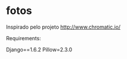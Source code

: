 fotos
=====

Inspirado pelo projeto http://www.chromatic.io/

Requirements:

Django==1.6.2
Pillow=2.3.0